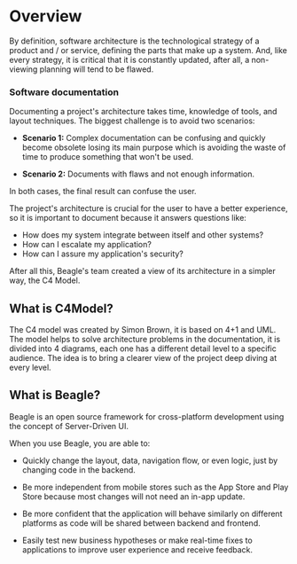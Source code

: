 

# **Overview**

By definition, software architecture is the technological strategy of a product and / or service, defining the parts that make up a system. And, like every strategy, it is critical that it is constantly updated, after all, a non-viewing planning will tend to be flawed.

### **Software documentation**

Documenting a project's architecture takes time, knowledge of tools, and layout techniques. The biggest challenge is to avoid two scenarios:

* **Scenario 1:** Complex documentation can be confusing and quickly become obsolete losing its main purpose which is avoiding the waste of time to produce something that won't be used.

* **Scenario 2:** Documents with flaws and not enough information.

In both cases, the final result can confuse the user.

The project's architecture is crucial for the user to have a better experience, so it is important to document because it answers questions like:

* How does my system integrate between itself and other systems?
* How can I escalate my application?
* How can I assure my application's security?

After all this, Beagle's team created a view of its architecture in a simpler way, the C4 Model.


## **What is C4Model?**

The C4 model was created by Simon Brown, it is based on 4+1 and UML. The model helps to solve architecture problems in the documentation, it is divided into 4 diagrams, each one has a different detail level to a specific audience. The idea is to bring a clearer view of the project deep diving at every level.


## **What is Beagle?**

Beagle is an open source framework for cross-platform development using the concept of Server-Driven UI.

When you use Beagle, you are able to: 

 - Quickly change the layout, data, navigation flow, or even logic, just by changing code in the backend.
 
 - Be more independent from mobile stores such as the App Store and Play Store because most changes will not need an in-app update.

 - Be more confident that the application will behave similarly on different platforms as code will be shared between backend and frontend.

 - Easily test new business hypotheses or make real-time fixes to applications to improve user experience and receive feedback.
